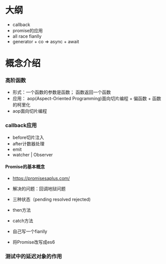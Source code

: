 # 大纲
- callback
- promise的应用
- all race fianlly
- generator + co => async + await

# 概念介绍 
### 高阶函数 
- 形式：一个函数的参数是函数； 函数返回一个函数
- 应用： aop(Aspect-Oriented Programming)面向切片编程 + 偏函数 + 函数的柯里化
- aop面向切片编程


### callback应用
- before切片注入 
- after计数器处理
- emit 
- watcher  | Observer

#### Promise的基本概念
- https://promisesaplus.com/
- 解决的问题：回调地狱问题
- 三种状态（pending resolved rejected)
- then方法
- catch方法

- 自己写一个fianlly
- 将Promise改写成es6
### 测试中的延迟对象的作用
